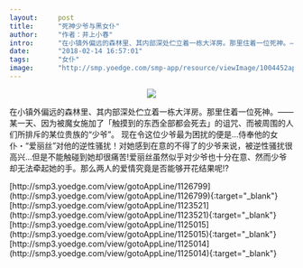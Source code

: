 ```yaml
---
layout:     post
title:      "死神少爷与黑女仆"
author:     "作者：井上小春"
intro:      "在小镇外偏远的森林里、其内部深处伫立着一栋大洋房。那里住着一位死神。——某一天、因为被魔女施加了「触摸到的东西全部都会死去」的诅咒、而被周围的人们所排斥的某位贵族的“少爷”。 现在令这位少爷最为困扰的便是…侍奉他的女仆・“爱丽丝”对他的逆性骚扰！对她感到在意的不得了的少爷来说，被逆性骚扰很高兴…但是不能触碰到她却很痛苦!爱丽丝虽然似乎对少爷也十分在意、然而少爷却无法牵起她的手。那么两人的爱情究竟是否能够开花结果呢!?"
date:       "2018-02-14 16:57:01"
tags:       "女仆"
image:      "http://smp.yoedge.com/smp-app/resource/viewImage/1004452appline.png"
---
```

<div style="text-align: center">
<p><img src="http://smp.yoedge.com/smp-app/resource/viewImage/1004452appline.png"/></p>
</div>
<p class="post-meta">
<span>在小镇外偏远的森林里、其内部深处伫立着一栋大洋房。那里住着一位死神。——某一天、因为被魔女施加了「触摸到的东西全部都会死去」的诅咒、而被周围的人们所排斥的某位贵族的“少爷”。 现在令这位少爷最为困扰的便是…侍奉他的女仆・“爱丽丝”对他的逆性骚扰！对她感到在意的不得了的少爷来说，被逆性骚扰很高兴…但是不能触碰到她却很痛苦!爱丽丝虽然似乎对少爷也十分在意、然而少爷却无法牵起她的手。那么两人的爱情究竟是否能够开花结果呢!?</span>
</p>
[http://smp3.yoedge.com/view/gotoAppLine/1126799](http://smp3.yoedge.com/view/gotoAppLine/1126799){:target="_blank"}
[http://smp3.yoedge.com/view/gotoAppLine/1123521](http://smp3.yoedge.com/view/gotoAppLine/1123521){:target="_blank"}
[http://smp3.yoedge.com/view/gotoAppLine/1125015](http://smp3.yoedge.com/view/gotoAppLine/1125015){:target="_blank"}
[http://smp3.yoedge.com/view/gotoAppLine/1125014](http://smp3.yoedge.com/view/gotoAppLine/1125014){:target="_blank"}


